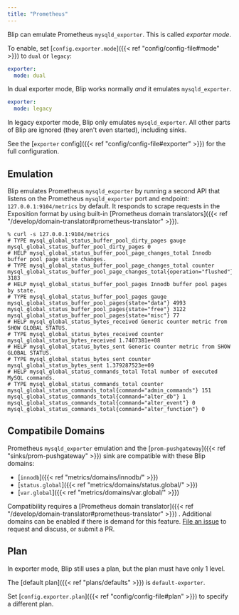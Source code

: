 ```yaml
---
title: "Prometheus"
---
```


Blip can emulate Prometheus `mysqld_exporter`.
This is called _exporter mode_.

To enable, set [`config.exporter.mode`]({{< ref "config/config-file#mode" >}}) to `dual` or `legacy`:

```yaml
exporter:
  mode: dual
```

In dual exporter mode, Blip works normally _and_ it emulates `mysqld_exporter`.

```yaml
exporter:
  mode: legacy
```

In legacy exporter mode, Blip only emulates `mysqld_exporter`.
All other parts of Blip are ignored (they aren't even started), including sinks.

See the [`exporter` config]({{< ref "config/config-file#exporter" >}}) for the full configuration.

## Emulation

Blip emulates Prometheus `mysqld_exporter` by running a second API that listens on the Prometheus `mysqld_exporter` port and endpoint: `127.0.0.1:9104/metrics` by default.
It responds to scrape requests in the Exposition format by using built-in [Prometheus domain translators]({{< ref "/develop/domain-translator#prometheus-translator" >}}).

```
% curl -s 127.0.0.1:9104/metrics
# TYPE mysql_global_status_buffer_pool_dirty_pages gauge
mysql_global_status_buffer_pool_dirty_pages 0
# HELP mysql_global_status_buffer_pool_page_changes_total Innodb buffer pool page state changes.
# TYPE mysql_global_status_buffer_pool_page_changes_total counter
mysql_global_status_buffer_pool_page_changes_total{operation="flushed"} 3183
# HELP mysql_global_status_buffer_pool_pages Innodb buffer pool pages by state.
# TYPE mysql_global_status_buffer_pool_pages gauge
mysql_global_status_buffer_pool_pages{state="data"} 4993
mysql_global_status_buffer_pool_pages{state="free"} 3122
mysql_global_status_buffer_pool_pages{state="misc"} 77
# HELP mysql_global_status_bytes_received Generic counter metric from SHOW GLOBAL STATUS.
# TYPE mysql_global_status_bytes_received counter
mysql_global_status_bytes_received 1.7407381e+08
# HELP mysql_global_status_bytes_sent Generic counter metric from SHOW GLOBAL STATUS.
# TYPE mysql_global_status_bytes_sent counter
mysql_global_status_bytes_sent 1.379287523e+09
# HELP mysql_global_status_commands_total Total number of executed MySQL commands.
# TYPE mysql_global_status_commands_total counter
mysql_global_status_commands_total{command="admin_commands"} 151
mysql_global_status_commands_total{command="alter_db"} 1
mysql_global_status_commands_total{command="alter_event"} 0
mysql_global_status_commands_total{command="alter_function"} 0
```

## Compatibile Domains

Prometheus `mysqld_exporter` emulation and the [`prom-pushgateway`]({{< ref "sinks/prom-pushgateway" >}}) sink are compatible with these Blip domains:

* [`innodb`]({{< ref "metrics/domains/innodb/" >}})
* [`status.global`]({{< ref "metrics/domains/status.global/" >}})
* [`var.global`]({{< ref "metrics/domains/var.global/" >}})

Compatibility requires a [Prometheus domain translator]({{< ref "/develop/domain-translator#prometheus-translator" >}}) .
Additional domains can be enabled if there is demand for this feature.
[File an issue](https://github.com/cashapp/blip/issues) to request and discuss, or submit a PR.

## Plan

In exporter mode, Blip still uses a plan, but the plan must have only 1 level.

The [default plan]({{< ref "plans/defaults" >}}) is `default-exporter`.

Set [`config.exporter.plan`]({{< ref "config/config-file#plan" >}}) to specify a different plan.
